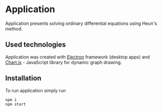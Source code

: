 # Application

Application presents solving ordinary differential equations using Heun's method.

## Used technologies

Application was created with [Electron](https://www.electronjs.org/) framework (desktop apps) and 
[Chart.js](https://www.chartjs.org/) - JavaScript library for dynamic graph drawing.

## Installation

To run application simply run

```bash
npm i
npm start
```
